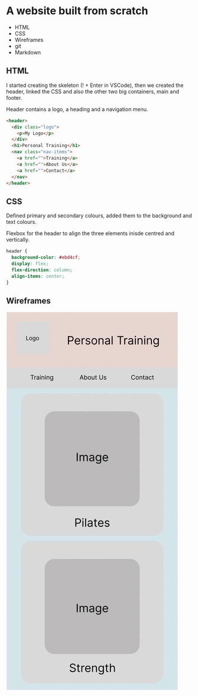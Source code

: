 # A website built from scratch

- HTML
- CSS
- Wireframes
- git
- Markdown

## HTML

I started creating the skeleton (! + Enter in VSCode), then we created the header, linked the CSS and also the other two big containers, main and footer.

Header contains a logo, a heading and a navigation menu.

```html
<header>
  <div class="logo">
    <p>My Logo</p>
  </div>
  <h1>Personal Training</h1>
  <nav class="nav-items">
    <a href="">Training</a>
    <a href="">About Us</a>
    <a href="">Contact</a>
  </nav>
</header>
```

## CSS

Defined primary and secondary colours, added them to the background and text colours.

Flexbox for the header to align the three elements inisde centred and vertically.

```css
header {
  background-color: #ebd4cf;
  display: flex;
  flex-direction: column;
  align-items: center;
}
```  

## Wireframes

!["Figma View"](./Images/Screen%20Shot%202022-10-22%20at%201.31.49%20pm.png)